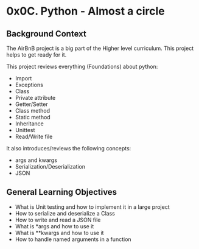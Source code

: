 # 0x0C. Python - Almost a circle

## Background Context
The AirBnB project is a big part of the Higher level curriculum. This project helps to get ready for it.

This project reviews everything (Foundations) about python:

* Import
* Exceptions
* Class
* Private attribute
* Getter/Setter
* Class method
* Static method
* Inheritance
* Unittest
* Read/Write file

It also introduces/reviews the following concepts:
* args and kwargs
* Serialization/Deserialization
* JSON

## General Learning Objectives

* What is Unit testing and how to implement it in a large project
* How to serialize and deserialize a Class
* How to write and read a JSON file
* What is \*args and how to use it
* What is \*\*kwargs and how to use it
* How to handle named arguments in a function
